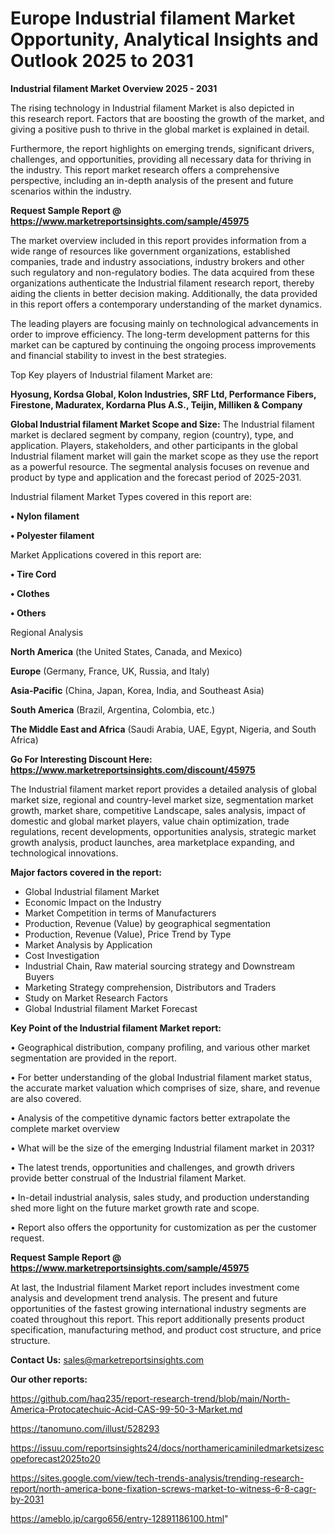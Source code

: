 # Europe Industrial filament Market Opportunity, Analytical Insights and Outlook 2025 to 2031

<Strong> Industrial filament Market Overview 2025 - 2031</strong>

The rising technology in Industrial filament Market is also depicted in this research report. Factors that are boosting the growth of the market, and giving a positive push to thrive in the global market is explained in detail.

Furthermore, the report highlights on emerging trends, significant drivers, challenges, and opportunities, providing all necessary data for thriving in the industry. This report market research offers a comprehensive perspective, including an in-depth analysis of the present and future scenarios within the industry.

<strong>Request Sample Report @ <a href=https://www.marketreportsinsights.com/sample/45975>https://www.marketreportsinsights.com/sample/45975</a></strong>

The market overview included in this report provides information from a wide range of resources like government organizations, established companies, trade and industry associations, industry brokers and other such regulatory and non-regulatory bodies. The data acquired from these organizations authenticate the Industrial filament research report, thereby aiding the clients in better decision making. Additionally, the data provided in this report offers a contemporary understanding of the market dynamics.

The leading players are focusing mainly on technological advancements in order to improve efficiency. The long-term development patterns for this market can be captured by continuing the ongoing process improvements and financial stability to invest in the best strategies.

Top Key players of Industrial filament Market are:

<strong>Hyosung, Kordsa Global, Kolon Industries, SRF Ltd, Performance Fibers, Firestone, Maduratex, Kordarna Plus A.S., Teijin, Milliken & Company</strong>

<strong><b>Global Industrial filament Market Scope and Size:</b></strong>
The Industrial filament market is declared segment by company, region (country), type, and application. Players, stakeholders, and other participants in the global Industrial filament market will gain the market scope as they use the report as a powerful resource. The segmental analysis focuses on revenue and product by type and application and the forecast period of 2025-2031.

Industrial filament Market Types covered in this report are:

<strong>•  Nylon filament

•  Polyester filament</strong>

Market Applications covered in this report are:

<strong>•  Tire Cord

•  Clothes

•  Others</strong> 

Regional Analysis

<strong>North America</strong> (the United States, Canada, and Mexico)

<strong>Europe</strong> (Germany, France, UK, Russia, and Italy)

<strong>Asia-Pacific</strong> (China, Japan, Korea, India, and Southeast Asia)

<strong>South America</strong> (Brazil, Argentina, Colombia, etc.)

<strong>The Middle East and Africa</strong> (Saudi Arabia, UAE, Egypt, Nigeria, and South Africa)

<strong>Go For Interesting Discount Here: <a href=https://www.marketreportsinsights.com/discount/45975>https://www.marketreportsinsights.com/discount/45975</a></strong>

The Industrial filament market report provides a detailed analysis of global market size, regional and country-level market size, segmentation market growth, market share, competitive Landscape, sales analysis, impact of domestic and global market players, value chain optimization, trade regulations, recent developments, opportunities analysis, strategic market growth analysis, product launches, area marketplace expanding, and technological innovations.

<strong><b>Major factors covered in the report:</b></strong>
<ul>
  <li>Global Industrial filament Market </li>
  <li>Economic Impact on the Industry</li>
  <li>Market Competition in terms of Manufacturers</li>
  <li>Production, Revenue (Value) by geographical segmentation</li>
  <li>Production, Revenue (Value), Price Trend by Type</li>
  <li>Market Analysis by Application</li>
  <li>Cost Investigation</li>
  <li>Industrial Chain, Raw material sourcing strategy and Downstream Buyers</li>
  <li>Marketing Strategy comprehension, Distributors and Traders</li>
  <li>Study on Market Research Factors</li>
  <li>Global Industrial filament Market Forecast</li>
</ul>

<strong><b>Key Point of the Industrial filament Market report:</b></strong>

• Geographical distribution, company profiling, and various other market segmentation are provided in the report.

• For better understanding of the global Industrial filament market status, the accurate market valuation which comprises of size, share, and revenue are also covered.

• Analysis of the competitive dynamic factors better extrapolate the complete market overview

• What will be the size of the emerging Industrial filament market in 2031?

• The latest trends, opportunities and challenges, and growth drivers provide better construal of the Industrial filament Market.

• In-detail industrial analysis, sales study, and production understanding shed more light on the future market growth rate and scope.

• Report also offers the opportunity for customization as per the customer request.

<strong>Request Sample Report @ <a href=https://www.marketreportsinsights.com/sample/45975>https://www.marketreportsinsights.com/sample/45975</a></strong>

At last, the Industrial filament Market report includes investment come analysis and development trend analysis. The present and future opportunities of the fastest growing international industry segments are coated throughout this report. This report additionally presents product specification, manufacturing method, and product cost structure, and price structure.

<strong>Contact Us:</strong>
sales@marketreportsinsights.com

<strong>Our other reports:</strong>

<a href=https://github.com/haq235/report-research-trend/blob/main/North-America-Protocatechuic-Acid-CAS-99-50-3-Market.md>https://github.com/haq235/report-research-trend/blob/main/North-America-Protocatechuic-Acid-CAS-99-50-3-Market.md</a>

<a href=https://tanomuno.com/illust/528293>https://tanomuno.com/illust/528293</a>

<a href=https://issuu.com/reportsinsights24/docs/northamericaminiledmarketsizescopeforecast2025to20>https://issuu.com/reportsinsights24/docs/northamericaminiledmarketsizescopeforecast2025to20</a>

<a href=https://sites.google.com/view/tech-trends-analysis/trending-research-report/north-america-bone-fixation-screws-market-to-witness-6-8-cagr-by-2031>https://sites.google.com/view/tech-trends-analysis/trending-research-report/north-america-bone-fixation-screws-market-to-witness-6-8-cagr-by-2031</a>

<a href=https://ameblo.jp/cargo656/entry-12891186100.html>https://ameblo.jp/cargo656/entry-12891186100.html</a>"
